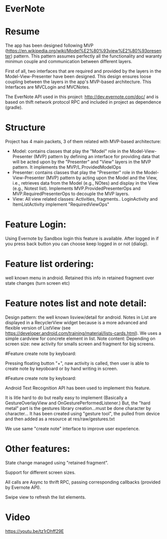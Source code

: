 # EverNote

# Resume

The app has been designed following MVP (https://en.wikipedia.org/wiki/Model%E2%80%93view%E2%80%93presenter) pattern. 
This pattern assumes perfectly all the functionality and waranty minimun couple and communication between different layers.

First of all, two interfaces that are required and provided by the layers in the Model-View-Presenter have been designed. 
This design ensures loose coupling between the layers in the app's MVP-based architecture.
This Interfaces are MVCLogin and MVCNotes.

The EverNote API used in this project: http://dev.evernote.com/doc/ and is based on thift network protocol RPC and included in 
project as dependence (gradle).

# Structure
Project has 4 main packets, 3 of them related with MVP-based architecture:
- Model: contains classes that play the "Model" role in the Model-View-Presenter (MVP)
  pattern by defining an interface for providing data that will be
  acted upon by the "Presenter" and "View" layers in the MVP pattern.
  It implements the MVP/L.ProvidedModelOps
- Presenter: contains classes that play the "Presenter" role in the Model-View-Presenter
 (MVP) pattern by acting upon the Model and the View, i.e.,
  retrieves data from the Model (e.g., NOtes) and
  display in the View (e.g., Notest list).
  Implements  MVP.ProvidedPresenterOps and
  MVP.RequiredPresenterOps to decouple the MVP layers.
- View: All view related classes: Activities, fragments.. LoginActivity and ItemListActivity implement "RequiredViewOps"

# Feature Login:

Using Evernote by Sandbox login this feature is available. After logged in if you press back button you can 
choose keep logged in or not (dialog).

# Feature list ordering: 
well known menu in android. 
Retained this info in retained fragment over state changes (turn screen etc)

# Feature notes list and note detail:
Design pattern: the well known lisview/detail for android.
Notes in List are displayed in a RecyclerView widget because is a more advanced and flexible version of ListView (see https://developer.android.com/training/material/lists-cards.html).
We uses a simple cardview for concrete element in list.
Note content: Depending on screen size: new activity for smalls screen and fragment for big screens.

#Feature create note by keyboard:

Pressing floating button "+", naw activity is called, then user is able to create note by keyoboard or by hand writing in screen.

#Feature create note by keyboard:

Android Text Recognition API has been used to implement this feature.

It is litle hard to do but really easy to implement (Basically a GestureOverlayView and OnGesturePerformedListener.) 
But, the "hard metal" part is the gestures library creation...must be done character by character... It has been created using "gesture tool", the pulled from device
and then added as a resource at res/raw/gestures.txt

We use same "create note" interface to improve user experience.

# Other features:

State change managed using "retained fragment".

Support for different screen sizes.

All calls are Async to thrift RPC, passing corresponding callbacks (provided by Evernote API).

Swipe view to refresh the list elements.

# Video
https://youtu.be/tz1rDhff29E








